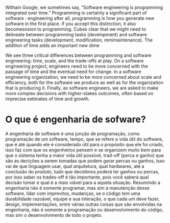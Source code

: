 
Withain Google, we sometimes say, “Software engineering is programming integrated over time.” Programming is certainly a significant part of software : engineering after all, programming is how you generate new software in the first place. If you accept this distinction, it also becomesnsion to programming. Cubes clear that we might need to delineate between programming tasks (development) and software engineering tasks (development, modification, mmimaintenance). The addition of time adds an important new dime

We see three critical differences between programming and software engineering: time, scale, and the trade-offs at play. On a software engineering project, engineers need to be more concerned with the passage of time and the eventual need for change. In a software engineering organization, we need to be more concerned about scale and efficiency, both for the software we produce as well as for the organization that is producing it. Finally, as software engineers, we are asked to make more complex decisions with higher-stakes outcomes, often based on imprecise estimates of time and growth.

# O que é engenharia de sofware?
A engenharia de software é uma junção de programação, como programação de um software, tempo, que se refere a vida útil do software, que é até quando ele é considerado útil para o propósito que ele foi criado, isso faz com que os engenheiros pensem e se organizem muito bem para que o sistema tenha a maior vida útil possivel, trad-off (perca e ganho) que são as decições a serem tomadas que podem gerar percas ou ganhos, isso vai de que linguagem usar, qual arquitetura, qual hardwares, até a conclusão do produto, tudo que decidimos poderá ter ganhos ou percas, por isso saber os trades-off é tão importante, pois você saberá qual decisão tomar e qual é a mais viável para a aquela situação.
Resumindo a engenharia não é somente programar, mas sim a manutenção desse software, lidar com imprevitos, mudanças, se o código tem uma durabilidade razoável, equipe e sua interação, o que cada um deve fazer, design, implementações, entre várias outras coisas que são envolvidas na engenharia, não é somente a programação ou desenvolvimento do código, mas sim o desenvolvimento de todo o projeto. 
